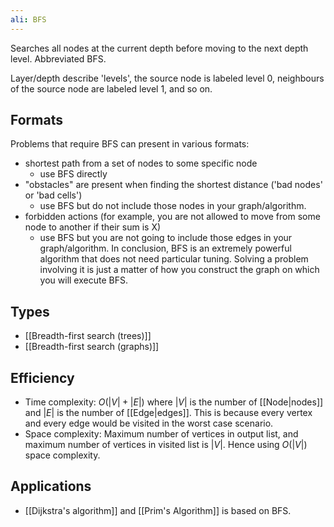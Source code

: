 ```yaml
---
ali: BFS
---
```

Searches all nodes at the current depth before moving to the next depth level. Abbreviated BFS.

Layer/depth describe 'levels', the source node is labeled level 0, neighbours of the source node are labeled level 1, and so on.
## Formats
Problems that require BFS can present in various formats:
- shortest path from a set of nodes to some specific node
	- use BFS directly
- "obstacles" are present when finding the shortest distance ('bad nodes' or 'bad cells') 
	- use BFS but do not include those nodes in your graph/algorithm.
- forbidden actions (for example, you are not allowed to move from some node to another if their sum is X) 
	- use BFS but you are not going to include those edges in your graph/algorithm.
In conclusion, BFS is an extremely powerful algorithm that does not need particular tuning. Solving a problem involving it is just a matter of how you construct the graph on which you will execute BFS.
## Types
- [[Breadth-first search (trees)]]
- [[Breadth-first search (graphs)]]
## Efficiency
- Time complexity: $O(|V|+|E|)$ where $|V|$ is the number of [[Node|nodes]] and $|E|$ is the number of [[Edge|edges]]. This is because every vertex and every edge would be visited in the worst case scenario.
- Space complexity: Maximum number of vertices in output list, and maximum number of vertices in visited list is $|V|$. Hence using $O(|V|)$ space complexity.
## Applications
- [[Dijkstra's algorithm]] and [[Prim's Algorithm]] is based on BFS.